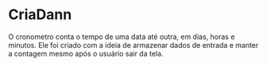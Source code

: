 # CriaDann 
O cronometro conta o tempo de uma data até outra, em dias, horas e minutos. Ele foi criado com a ideia de armazenar dados de entrada e manter a contagem mesmo após o usuário sair da tela. 
